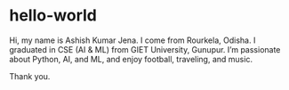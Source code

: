 # hello-world

Hi, my name is Ashish Kumar Jena. 
I come from Rourkela, Odisha. I graduated in CSE (AI & ML) from GIET University, Gunupur. I’m passionate about Python, AI, and ML, and enjoy football, traveling, and music.

Thank you.
